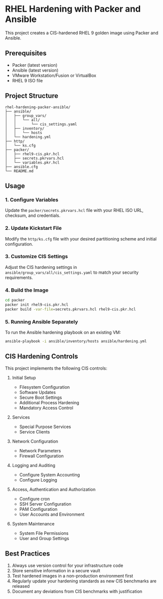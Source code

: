 # RHEL Hardening with Packer and Ansible

This project creates a CIS-hardened RHEL 9 golden image using Packer and Ansible.

## Prerequisites

- Packer (latest version)
- Ansible (latest version)
- VMware Workstation/Fusion or VirtualBox
- RHEL 9 ISO file

## Project Structure

```
rhel-hardening-packer-ansible/
├── ansible/
│   ├── group_vars/
│   │   └── all/
│   │       └── cis_settings.yaml
│   ├── inventory/
│   │   └── hosts
│   └── hardening.yml
├── http/
│   └── ks.cfg
├── packer/
│   ├── rhel9-cis.pkr.hcl
│   ├── secrets.pkrvars.hcl
│   └── variables.pkr.hcl
├── ansible.cfg
└── README.md
```

## Usage

### 1. Configure Variables

Update the `packer/secrets.pkrvars.hcl` file with your RHEL ISO URL, checksum, and credentials.

### 2. Update Kickstart File

Modify the `http/ks.cfg` file with your desired partitioning scheme and initial configuration.

### 3. Customize CIS Settings

Adjust the CIS hardening settings in `ansible/group_vars/all/cis_settings.yaml` to match your security requirements.

### 4. Build the Image

```bash
cd packer
packer init rhel9-cis.pkr.hcl
packer build -var-file=secrets.pkrvars.hcl rhel9-cis.pkr.hcl
```

### 5. Running Ansible Separately

To run the Ansible hardening playbook on an existing VM:

```bash
ansible-playbook -i ansible/inventory/hosts ansible/hardening.yml
```

## CIS Hardening Controls

This project implements the following CIS controls:

1. Initial Setup
   - Filesystem Configuration
   - Software Updates
   - Secure Boot Settings
   - Additional Process Hardening
   - Mandatory Access Control

2. Services
   - Special Purpose Services
   - Service Clients

3. Network Configuration
   - Network Parameters
   - Firewall Configuration

4. Logging and Auditing
   - Configure System Accounting
   - Configure Logging

5. Access, Authentication and Authorization
   - Configure cron
   - SSH Server Configuration
   - PAM Configuration
   - User Accounts and Environment

6. System Maintenance
   - System File Permissions
   - User and Group Settings

## Best Practices

1. Always use version control for your infrastructure code
2. Store sensitive information in a secure vault
3. Test hardened images in a non-production environment first
4. Regularly update your hardening standards as new CIS benchmarks are released
5. Document any deviations from CIS benchmarks with justification